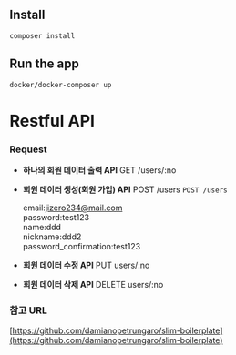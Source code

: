 ## Install

    composer install

## Run the app

    docker/docker-composer up

# Restful API


### Request



* **하나의 회원 데이터 출력 API**  GET /users/:no
* **회원 데이터 생성(회원 가입) API**   POST /users
    `POST /users`

    email:jizero234@mail.com <br />
    password:test123 <br />
    name:ddd <br />
    nickname:ddd2 <br />
    password_confirmation:test123 <br />
    
* **회원 데이터 수정 API** PUT users/:no
* **회원 데이터 삭제 API** DELETE  users/:no









### 참고 URL 
[https://github.com/damianopetrungaro/slim-boilerplate](https://github.com/damianopetrungaro/slim-boilerplate)


